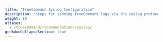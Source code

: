 ```yaml
---
title: "TrueCommand Syslog Configuration"
description: "Steps for sending TrueCommand logs via the syslog protocol."
weight: 10
aliases:
  - /truecommand/recommendations/syslog/
geekdocCollapseSection: true
---
```

